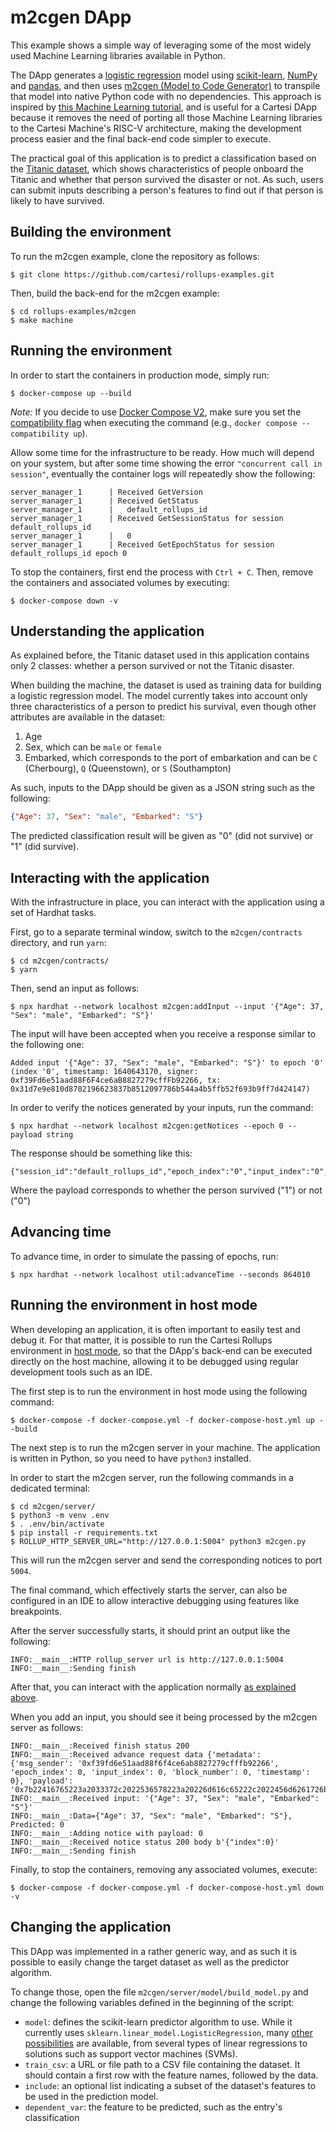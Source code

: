# m2cgen DApp

This example shows a simple way of leveraging some of the most widely used Machine Learning libraries available in Python.

The DApp generates a [logistic regression](https://en.wikipedia.org/wiki/Logistic_regression) model using [scikit-learn](https://scikit-learn.org/), [NumPy](https://numpy.org/) and [pandas](https://pandas.pydata.org/), and then uses [m2cgen (Model to Code Generator)](https://github.com/BayesWitnesses/m2cgen) to transpile that model into native Python code with no dependencies. This approach is inspired by [this Machine Learning tutorial](https://www.freecodecamp.org/news/transform-machine-learning-models-into-native-code-with-zero-dependencies/), and is useful for a Cartesi DApp because it removes the need of porting all those Machine Learning libraries to the Cartesi Machine's RISC-V architecture, making the development process easier and the final back-end code simpler to execute.

The practical goal of this application is to predict a classification based on the [Titanic dataset](https://www.kaggle.com/competitions/titanic/data), which shows characteristics of people onboard the Titanic and whether that person survived the disaster or not. As such, users can submit inputs describing a person's features to find out if that person is likely to have survived.

## Building the environment

To run the m2cgen example, clone the repository as follows:

```shell
$ git clone https://github.com/cartesi/rollups-examples.git
```

Then, build the back-end for the m2cgen example:

```shell
$ cd rollups-examples/m2cgen
$ make machine
```

## Running the environment

In order to start the containers in production mode, simply run:

```shell
$ docker-compose up --build
```

_Note:_ If you decide to use [Docker Compose V2](https://docs.docker.com/compose/cli-command/), make sure you set the [compatibility flag](https://docs.docker.com/compose/cli-command-compatibility/) when executing the command (e.g., `docker compose --compatibility up`).

Allow some time for the infrastructure to be ready.
How much will depend on your system, but after some time showing the error `"concurrent call in session"`, eventually the container logs will repeatedly show the following:

```shell
server_manager_1      | Received GetVersion
server_manager_1      | Received GetStatus
server_manager_1      |   default_rollups_id
server_manager_1      | Received GetSessionStatus for session default_rollups_id
server_manager_1      |   0
server_manager_1      | Received GetEpochStatus for session default_rollups_id epoch 0
```

To stop the containers, first end the process with `Ctrl + C`.
Then, remove the containers and associated volumes by executing:

```shell
$ docker-compose down -v
```

## Understanding the application

As explained before, the Titanic dataset used in this application contains only 2 classes: whether a person survived or not the Titanic disaster.

When building the machine, the dataset is used as training data for building a logistic regression model. The model currently takes into account only three characteristics of a person to predict his survival, even though other attributes are available in the dataset:

1. Age
2. Sex, which can be `male` or `female`
3. Embarked, which corresponds to the port of embarkation and can be `C` (Cherbourg), `Q` (Queenstown), or `S` (Southampton)

As such, inputs to the DApp should be given as a JSON string such as the following:
```json
{"Age": 37, "Sex": "male", "Embarked": "S"}
```

The predicted classification result will be given as "0" (did not survive) or "1" (did survive).

## Interacting with the application

With the infrastructure in place, you can interact with the application using a set of Hardhat tasks.

First, go to a separate terminal window, switch to the `m2cgen/contracts` directory, and run `yarn`:

```shell
$ cd m2cgen/contracts/
$ yarn
```

Then, send an input as follows:

```shell
$ npx hardhat --network localhost m2cgen:addInput --input '{"Age": 37, "Sex": "male", "Embarked": "S"}'
```

The input will have been accepted when you receive a response similar to the following one:

```shell
Added input '{"Age": 37, "Sex": "male", "Embarked": "S"}' to epoch '0' (index '0', timestamp: 1640643170, signer: 0xf39Fd6e51aad88F6F4ce6aB8827279cffFb92266, tx: 0x31d7e9e810d8702196623837b8512097786b544a4b5ffb52f693b9ff7d424147)
```

In order to verify the notices generated by your inputs, run the command:

```shell
$ npx hardhat --network localhost m2cgen:getNotices --epoch 0 --payload string
```

The response should be something like this:

```shell
{"session_id":"default_rollups_id","epoch_index":"0","input_index":"0","notice_index":"0","payload":"0"}
```

Where the payload corresponds to whether the person survived ("1") or not ("0")

## Advancing time

To advance time, in order to simulate the passing of epochs, run:

```shell
$ npx hardhat --network localhost util:advanceTime --seconds 864010
```

## Running the environment in host mode

When developing an application, it is often important to easily test and debug it. For that matter, it is possible to run the Cartesi Rollups environment in [host mode](../README.md#host-mode), so that the DApp's back-end can be executed directly on the host machine, allowing it to be debugged using regular development tools such as an IDE.

The first step is to run the environment in host mode using the following command:

```shell
$ docker-compose -f docker-compose.yml -f docker-compose-host.yml up --build
```

The next step is to run the m2cgen server in your machine. The application is written in Python, so you need to have `python3` installed.

In order to start the m2cgen server, run the following commands in a dedicated terminal:

```shell
$ cd m2cgen/server/
$ python3 -m venv .env
$ . .env/bin/activate
$ pip install -r requirements.txt
$ ROLLUP_HTTP_SERVER_URL="http://127.0.0.1:5004" python3 m2cgen.py
```

This will run the m2cgen server and send the corresponding notices to port `5004`.

The final command, which effectively starts the server, can also be configured in an IDE to allow interactive debugging using features like breakpoints.

After the server successfully starts, it should print an output like the following:

```
INFO:__main__:HTTP rollup_server url is http://127.0.0.1:5004
INFO:__main__:Sending finish
```

After that, you can interact with the application normally [as explained above](#interacting-with-the-application).

When you add an input, you should see it being processed by the m2cgen server as follows:

```log
INFO:__main__:Received finish status 200
INFO:__main__:Received advance request data {'metadata': {'msg_sender': '0xf39fd6e51aad88f6f4ce6ab8827279cfffb92266', 'epoch_index': 0, 'input_index': 0, 'block_number': 0, 'timestamp': 0}, 'payload': '0x7b22416765223a2033372c2022536578223a20226d616c65222c2022456d6261726b6564223a202253227d'}
INFO:__main__:Received input: '{"Age": 37, "Sex": "male", "Embarked": "S"}'
INFO:__main__:Data={"Age": 37, "Sex": "male", "Embarked": "S"}, Predicted: 0
INFO:__main__:Adding notice with payload: 0
INFO:__main__:Received notice status 200 body b'{"index":0}'
INFO:__main__:Sending finish
```

Finally, to stop the containers, removing any associated volumes, execute:

```shell
$ docker-compose -f docker-compose.yml -f docker-compose-host.yml down -v
```

## Changing the application

This DApp was implemented in a rather generic way, and as such it is possible to easily change the target dataset as well as the predictor algorithm.

To change those, open the file `m2cgen/server/model/build_model.py` and change the following variables defined in the beginning of the script:

- `model`: defines the scikit-learn predictor algorithm to use. While it currently uses `sklearn.linear_model.LogisticRegression`, many [other possibilities](https://scikit-learn.org/stable/modules/classes.html) are available, from several types of linear regressions to solutions such as support vector machines (SVMs).
- `train_csv`: a URL or file path to a CSV file containing the dataset. It should contain a first row with the feature names, followed by the data.
- `include`: an optional list indicating a subset of the dataset's features to be used in the prediction model.
- `dependent_var`: the feature to be predicted, such as the entry's classification
